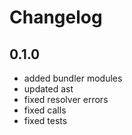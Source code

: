 # Changelog

## 0.1.0

- added bundler modules
- updated ast
- fixed resolver errors
- fixed calls
- fixed tests

